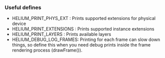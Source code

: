 ### Useful defines ###
- HELIUM_PRINT_PHYS_EXT : Prints supported extensions for physical device
- HELIUM_PRINT_EXTENSIONS : Prints supported instance extensions
- HELIUM_PRINT_LAYERS : Prints available layers
- HELIUM_DEBUG_LOG_FRAMES: Printing for each frame can slow down things, so define this when you need debug prints inside the frame rendering process (drawFrame()).
